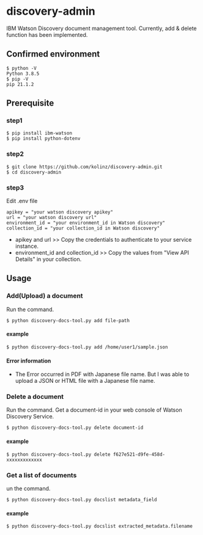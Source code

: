 # discovery-admin
IBM Watson Discovery document management tool. Currently, add & delete function has been implemented.

## Confirmed environment
```
$ python -V
Python 3.8.5
$ pip -V
pip 21.1.2
```
## Prerequisite
### step1
```
$ pip install ibm-watson
$ pip install python-dotenv
```
### step2
```
$ git clone https://github.com/kolinz/discovery-admin.git
$ cd discovery-admin
```
### step3
Edit .env file
```
apikey = "your watson discovery apikey"
url = "your watson discovery url"
environment_id = "your environment_id in Watson discovery"
collection_id = "your collection_id in Watson discovery"
```
- apikey and url >> Copy the credentials to authenticate to your service instance.
- environment_id and collection_id >> Copy the values from "View API Details" in your collection.

## Usage
### Add(Upload) a document
Run the command.
```
$ python discovery-docs-tool.py add file-path
```
#### example
```
$ python discovery-docs-tool.py add /home/user1/sample.json
```
#### Error information
- The Error occurred in PDF with Japanese file name. But I was able to upload a JSON or HTML file with a Japanese file name.

### Delete a document
Run the command. Get a document-id in your web console of Watson Discovery Service.
```
$ python discovery-docs-tool.py delete document-id
```
#### example
```
$ python discovery-docs-tool.py delete f627e521-d9fe-458d-xxxxxxxxxxxxx
```
### Get a list of documents
un the command.
```
$ python discovery-docs-tool.py docslist metadata_field
```
#### example
```
$ python discovery-docs-tool.py docslist extracted_metadata.filename
```
